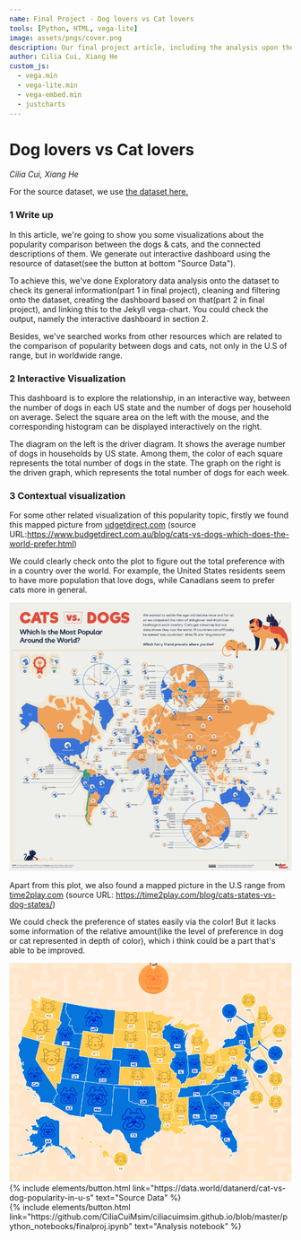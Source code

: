 ```yaml
---
name: Final Project - Dog lovers vs Cat lovers
tools: [Python, HTML, vega-lite]
image: assets/pngs/cover.png
description: Our final project article, including the analysis upon the topic and the related plots.
author: Cilia Cui, Xiang He
custom_js:
  - vega.min
  - vega-lite.min
  - vega-embed.min
  - justcharts
---
```



# Dog lovers vs Cat lovers

*Cilia Cui, Xiang He*

For the source dataset, we use [the dataset here.](https://data.world/datanerd/cat-vs-dog-popularity-in-u-s)

### 1 Write up

In this article, we're going to show you some visualizations about the popularity comparison between the dogs & cats, and the connected descriptions of them. We generate out interactive dashboard using the resource of dataset(see the button at bottom "Source Data").

To achieve this, we've done Exploratory data analysis onto the dataset to check its general information(part 1 in final project),  cleaning and filtering onto the dataset, creating the dashboard based on that(part 2 in final project), and linking this to the Jekyll vega-chart. You could check the output, namely the interactive dashboard in section 2.

Besides, we've searched works from other resources which are related to the comparison of popularity between dogs and cats, not only in the U.S of range, but in worldwide range.

### 2 Interactive Visualization

This dashboard is to explore the relationship, in an interactive way, between the number of dogs in each US state and the number of dogs per household on average. Select the square area on the left with the mouse, and the corresponding histogram can be displayed interactively on the right.  

The diagram on the left is the driver diagram. It shows the average number of dogs in households by US state. Among them, the color of each square represents the total number of dogs in the state. The graph on the right is the driven graph, which represents the total number of dogs for each week. 

<vegachart schema-url="{{ site.baseurl }}/assets/json/final.json" style="width: 60%"></vegachart>

### 3 Contextual visualization

For some other related visualization of this popularity topic, firstly we found this mapped picture from [udgetdirect.com](https://www.budgetdirect.com.au/blog/cats-vs-dogs-which-does-the-world-prefer.html) (source URL:https://www.budgetdirect.com.au/blog/cats-vs-dogs-which-does-the-world-prefer.html)

We could clearly check onto the plot to figure out the total preference with in a country over the world. For example, the United States residents seem to have more population that love dogs, while Canadians seem to prefer cats more in general.

<img src="../assets/pngs/final_refer1.PNG" alt="image"/>

Apart from this plot, we also found a mapped picture in the U.S range from [time2play.com](https://time2play.com/blog/cats-states-vs-dog-states/) (source URL: https://time2play.com/blog/cats-states-vs-dog-states/)

We could check the preference of states easily via the color! But it lacks some information of the relative amount(like the level of preference in dog or cat represented in depth of color), which i think could be a part that's able to be improved.

<img src="../assets/pngs/final_refer2.PNG" alt="image"  />



<div class="left">
{% include elements/button.html link="https://data.world/datanerd/cat-vs-dog-popularity-in-u-s" text="Source Data" %}
</div>

<div class="right">
{% include elements/button.html link="https://github.com/CiliaCuiMsim/ciliacuimsim.github.io/blob/master/python_notebooks/finalproj.ipynb" text="Analysis notebook" %}
</div>


